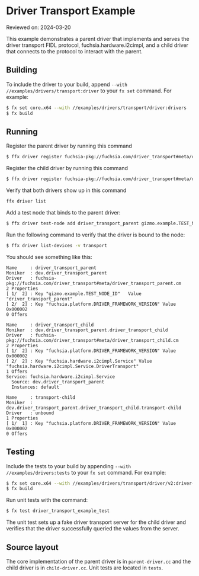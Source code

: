 # Driver Transport Example

Reviewed on: 2024-03-20

This example demonstrates a parent driver that implements and serves the driver transport FIDL protocol, fuchsia.hardware.i2cimpl, and a child driver that connects
to the protocol to interact with the parent.

## Building

To include the driver to your build, append `--with //examples/drivers/transport:driver` to your `fx
set` command. For example:

```bash
$ fx set core.x64 --with //examples/drivers/transport/driver:drivers
$ fx build
```

## Running

Register the parent driver by running this command
```bash
$ ffx driver register fuchsia-pkg://fuchsia.com/driver_transport#meta/driver_transport_parent.cm
```

Register the child driver by running this command
```bash
$ ffx driver register fuchsia-pkg://fuchsia.com/driver_transport#meta/driver_transport_child.cm
```

Verify that both drivers show up in this command
```bash
ffx driver list
```

Add a test node that binds to the parent driver:
```bash
$ ffx driver test-node add driver_transport_parent gizmo.example.TEST_NODE_ID=driver_transport_parent
```

Run the following command to verify that the driver is bound to the node:
```bash
$ ffx driver list-devices -v transport
```

You should see something like this:
```
Name     : driver_transport_parent
Moniker  : dev.driver_transport_parent
Driver   : fuchsia-pkg://fuchsia.com/driver_transport#meta/driver_transport_parent.cm
2 Properties
[ 1/  2] : Key "gizmo.example.TEST_NODE_ID"   Value "driver_transport_parent"
[ 2/  2] : Key "fuchsia.platform.DRIVER_FRAMEWORK_VERSION" Value 0x000002
0 Offers

Name     : driver_transport_child
Moniker  : dev.driver_transport_parent.driver_transport_child
Driver   : fuchsia-pkg://fuchsia.com/driver_transport#meta/driver_transport_child.cm
2 Properties
[ 1/  2] : Key "fuchsia.platform.DRIVER_FRAMEWORK_VERSION" Value 0x000002
[ 2/  2] : Key "fuchsia.hardware.i2cimpl.Service" Value "fuchsia.hardware.i2cimpl.Service.DriverTransport"
1 Offers
Service: fuchsia.hardware.i2cimpl.Service
  Source: dev.driver_transport_parent
  Instances: default

Name     : transport-child
Moniker  : dev.driver_transport_parent.driver_transport_child.transport-child
Driver   : unbound
1 Properties
[ 1/  1] : Key "fuchsia.platform.DRIVER_FRAMEWORK_VERSION" Value 0x000002
0 Offers
```

## Testing

Include the tests to your build by appending `--with //examples/drivers:tests` to your `fx
set` command. For example:

```bash
$ fx set core.x64 --with //examples/drivers/transport/driver/v2:driver-transport-test
$ fx build
```

Run unit tests with the command:
```bash
$ fx test driver_transport_example_test
```

The unit test sets up a fake driver transport server for the child driver and verifies that
the driver successfully queried the values from the server.

## Source layout

The core implementation of the parent driver is in `parent-driver.cc` and the child driver
is in `child-driver.cc`. Unit tests are located in `tests`.
